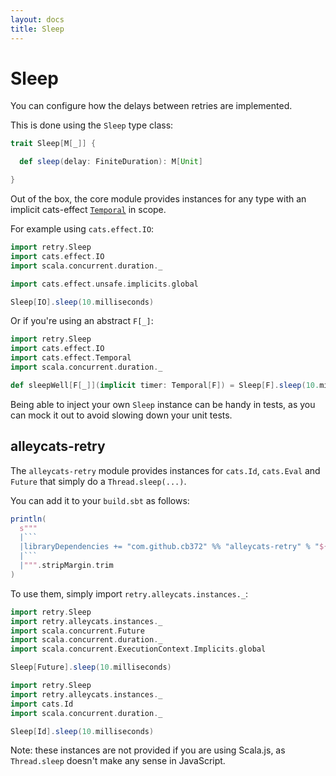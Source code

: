 ```yaml
---
layout: docs
title: Sleep
---
```


# Sleep

You can configure how the delays between retries are implemented.

This is done using the `Sleep` type class:

```scala
trait Sleep[M[_]] {

  def sleep(delay: FiniteDuration): M[Unit]

}
```

Out of the box, the core module provides instances for any type with an implicit cats-effect
[`Temporal`](https://typelevel.org/cats-effect/datatypes/timer.html) in scope.

For example using `cats.effect.IO`:

```scala mdoc:silent:reset-class
import retry.Sleep
import cats.effect.IO
import scala.concurrent.duration._

import cats.effect.unsafe.implicits.global

Sleep[IO].sleep(10.milliseconds)
```

Or if you're using an abstract `F[_]`:

```scala mdoc:silent:reset-class
import retry.Sleep
import cats.effect.IO
import cats.effect.Temporal
import scala.concurrent.duration._

def sleepWell[F[_]](implicit timer: Temporal[F]) = Sleep[F].sleep(10.milliseconds)
```


Being able to inject your own `Sleep` instance can be handy in tests, as you
can mock it out to avoid slowing down your unit tests.


## alleycats-retry

The `alleycats-retry` module provides instances for `cats.Id`, `cats.Eval` and `Future` that
simply do a `Thread.sleep(...)`.

You can add it to your `build.sbt` as follows:
```scala mdoc:passthrough
println(
  s"""
  |```
  |libraryDependencies += "com.github.cb372" %% "alleycats-retry" % "${retry.BuildInfo.version.replaceFirst("\\+.*", "")}"
  |```
  |""".stripMargin.trim
)
```

To use them, simply import `retry.alleycats.instances._`:

```scala mdoc:silent:reset-class
import retry.Sleep
import retry.alleycats.instances._
import scala.concurrent.Future
import scala.concurrent.duration._
import scala.concurrent.ExecutionContext.Implicits.global

Sleep[Future].sleep(10.milliseconds)
```

```scala mdoc:silent:reset-class
import retry.Sleep
import retry.alleycats.instances._
import cats.Id
import scala.concurrent.duration._

Sleep[Id].sleep(10.milliseconds)
```


Note: these instances are not provided if you are using Scala.js, as
`Thread.sleep` doesn't make any sense in JavaScript.

